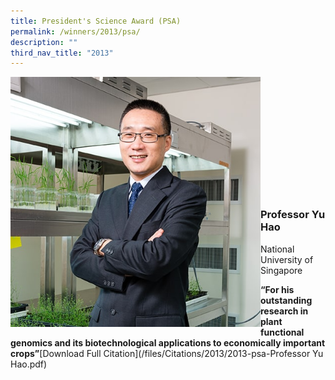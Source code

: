 ```yaml
---
title: President's Science Award (PSA)
permalink: /winners/2013/psa/
description: ""
third_nav_title: "2013"
---
```

<img src="/images/Winners/2013/psa-prof-yu-hao.jpg" alt="Professor Yu Hao" style="width:400px" align="left"/><br/><br/><br/><br/><br/><br/><br/><br/><br/><br/><br/>
### **Professor Yu Hao**
National University of Singapore<br>

<b>“For his outstanding research in plant functional genomics and its biotechnological applications to economically important crops”</b>[Download Full Citation](/files/Citations/2013/2013-psa-Professor Yu Hao.pdf)